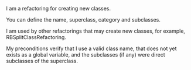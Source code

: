 I am a refactoring for creating new classes. You can define the name, superclass, category and subclasses.I am used by other refactorings that may create new classes, for example, RBSplitClassRefactoring.My preconditions verify that I use a valid class name, that does not yet exists as a global variable, and the subclasses (if any) were direct subclasses of the superclass.